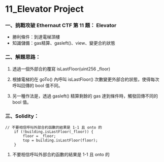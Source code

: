 # 11_Elevator Project

### 一、挑戰攻破 Ethernaut CTF 第 11 題： Elevator

- 勝利條件：到達電梯頂樓
- 知識儲備：gas精算、gasleft()、view、變更合約狀態

### 二、解題思路：

1. 透過一個外部合約覆寫 isLastFloor(uint256 _floor) 

2. 根據電梯的在 goTo() 內呼叫 isLastFloor() 次數變更外部合約狀態，使得每次呼叫回傳的 bool 值不同。

3. 另一種作法是，透過 gasleft() 精算剩餘的 gas 達到條件時，觸發回傳不同的 bool 值。

### 三、Solidity：

```solidity
// 不要相信呼叫外部合約函數的結果是 1-1 且 onto 的
    if (!building.isLastFloor(_floor)) {
        floor = _floor;
        top = building.isLastFloor(floor);
    }
```

1. 不要相信呼叫外部合約函數的結果是 1-1 且 onto 的